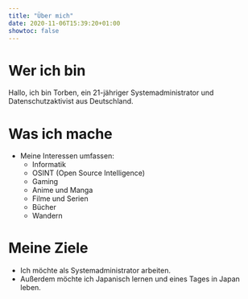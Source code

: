 ```yaml
---
title: "Über mich"
date: 2020-11-06T15:39:20+01:00
showtoc: false
---
```

# Wer ich bin
Hallo, ich bin Torben, ein 21-jähriger Systemadministrator und Datenschutzaktivist aus Deutschland.

# Was ich mache
* Meine Interessen umfassen:
    * Informatik
    * OSINT (Open Source Intelligence)
    * Gaming
    * Anime und Manga
    * Filme und Serien
    * Bücher
    * Wandern

# Meine Ziele
* Ich möchte als Systemadministrator arbeiten.
* Außerdem möchte ich Japanisch lernen und eines Tages in Japan leben.

